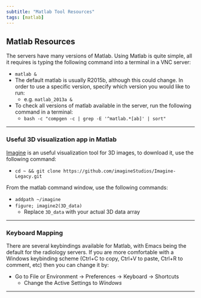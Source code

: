 ```yaml
---
subtitle: "Matlab Tool Resources"
tags: [matlab]
---
```


## Matlab Resources

The servers have many versions of Matlab. Using Matlab is quite simple, all it requires is typing the following command into a terminal in a VNC server:

- `matlab &`
- The default matlab is usually R2015b, although this could change. In order to use a specific version, specify which version you would like to run:
  - e.g. `matlab_2013a &`
- To check all versions of matlab available in the server, run the following command in a terminal:
  - `bash -c "compgen -c | grep -E '^matlab.*[ab]' | sort"`

---

### Useful 3D visualization app in Matlab

[Imagine] is an useful visualization tool for 3D images, to download it, use the following command:

- `cd ~ && git clone https://github.com/imagineStudios/Imagine-Legacy.git`

From the matlab command window, use the following commands:

- `addpath ~/imagine`
- `figure; imagine2(3D_data)`
  - Replace `3D_data` with your actual 3D data array

---

### Keyboard Mapping

There are several keybindings available for Matlab, with Emacs being the default for the radiology servers. If you are more comfortable with a Windows keybinding scheme (Ctrl+C to copy, Ctrl+V to paste, Ctrl+R to comment, etc) then you can change it by:

- Go to File or Environment -> Preferences -> Keyboard -> Shortcuts
  - Change the Active Settings to *Windows*

---

<!-- Links -->
[imagine]: https://github.com/imagineStudios/Imagine-Legacy